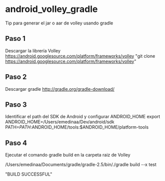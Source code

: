 # android_volley_gradle
Tip para  generar el jar o aar de volley usando gradle

## Paso 1
Descargar la librería Volley https://android.googlesource.com/platform/frameworks/volley
"git clone https://android.googlesource.com/platform/frameworks/volley"

## Paso 2
Descargar gradle
http://gradle.org/gradle-download/

## Paso 3
Identificar el path del SDK de Android y configurar ANDROID_HOME
export ANDROID_HOME=/Users/emedinaa/Dev/android/sdk
PATH=${PATH}:$ANDROID_HOME/tools:$ANDROID_HOME/platform-tools


## Paso 4
Ejecutar el comando gradle build en la carpeta raiz de Volley

/Users/emedinaa/Documents/gradle/gradle-2.5/bin/./gradle build --x test

"BUILD SUCCESSFUL"